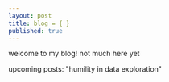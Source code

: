 ```yaml
---
layout: post
title: blog = { }
published: true
---
```

welcome to my blog! not much here yet  

upcoming posts: "humility in data exploration"
